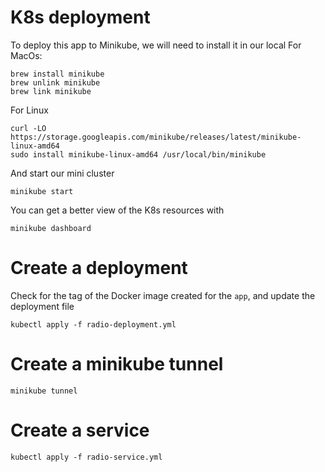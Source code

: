 # K8s deployment 

To deploy this app to Minikube, we will need to install it in our local
For MacOs:
```
brew install minikube
brew unlink minikube
brew link minikube
```
For Linux
```
curl -LO https://storage.googleapis.com/minikube/releases/latest/minikube-linux-amd64
sudo install minikube-linux-amd64 /usr/local/bin/minikube
```

And start our mini cluster
```
minikube start
```

You can get a better view of the K8s resources with
```
minikube dashboard
```

# Create a deployment
Check for the tag of the Docker image created for the `app`, and update the deployment file
```
kubectl apply -f radio-deployment.yml
```

# Create a minikube tunnel
```
minikube tunnel
```

# Create a service 
```
kubectl apply -f radio-service.yml
```